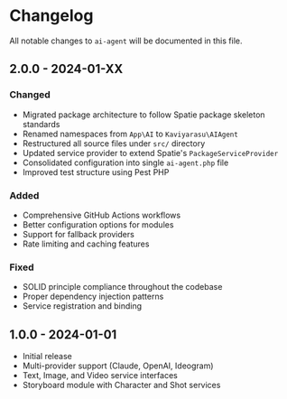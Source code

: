 # Changelog

All notable changes to `ai-agent` will be documented in this file.

## 2.0.0 - 2024-01-XX

### Changed
- Migrated package architecture to follow Spatie package skeleton standards
- Renamed namespaces from `App\AI` to `Kaviyarasu\AIAgent`
- Restructured all source files under `src/` directory
- Updated service provider to extend Spatie's `PackageServiceProvider`
- Consolidated configuration into single `ai-agent.php` file
- Improved test structure using Pest PHP

### Added
- Comprehensive GitHub Actions workflows
- Better configuration options for modules
- Support for fallback providers
- Rate limiting and caching features

### Fixed
- SOLID principle compliance throughout the codebase
- Proper dependency injection patterns
- Service registration and binding

## 1.0.0 - 2024-01-01

- Initial release
- Multi-provider support (Claude, OpenAI, Ideogram)
- Text, Image, and Video service interfaces
- Storyboard module with Character and Shot services
